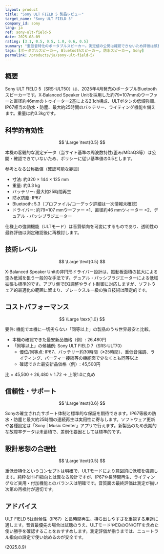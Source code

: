 ```yaml
---
layout: product
title: "Sony ULT FIELD 5 製品レビュー"
target_name: "Sony ULT FIELD 5"
company_id: sony
lang: ja
ref: sony-ult-field-5
date: 2025-08-09
rating: [3.1, 0.5, 0.5, 1.0, 0.6, 0.5]
summary: "重低音特化のポータブルスピーカー。測定値の公開は確認できないため評価は慎重だが、IP67防水と最大25時間再生に対応"
tags: [ポータブルスピーカー, Bluetoothスピーカー, 防水スピーカー, Sony]
permalink: /products/ja/sony-ult-field-5/
---
```


## 概要

Sony ULT FIELD 5（SRS-ULT50）は、2025年4月発売のポータブルBluetoothスピーカーです。X‑Balanced Speaker Unitを採用した約79×107mmのウーファーと直径約46mmのトゥイーター2基による2.1ch構成、ULTボタンの低域強調、IP67相当の防水・防塵、最大約25時間のバッテリー、ライティング機能を備えます。重量は約3.3kgです。

## 科学的有効性

$$ \Large \text{0.5} $$

本機の客観的な測定データ（当サイト基準の周波数特性/歪み/MDaQS等）は公開・確認できていないため、ポリシーに従い基準値の0.5とします。

参考となる公称数値（確認可能な範囲）
- 寸法: 約320 × 144 × 125 mm
- 重量: 約3.3 kg
- バッテリー: 最大約25時間再生
- 防水防塵: IP67
- Bluetooth: 5.3（プロファイル/コーデック詳細は一次情報未確認）
- ドライバー: 約79×107 mmウーファー ×1、直径約46 mmツィーター ×2、デュアル・パッシブラジエーター

仕様上の強調機能（ULTモード）は音質傾向を可変にするものであり、透明性の最終評価は測定確認後に再検討します。

## 技術レベル

$$ \Large \text{0.5} $$

X‑Balanced Speaker Unitの非円形ドライバー設計は、振動板面積の拡大による歪み低減を狙う一般的な手法です。デュアル・パッシブラジエーターによる低域拡張も標準的です。アプリ側でEQ調整やライト制御に対応しますが、ソフトウェア的最適化の範囲に留まり、ブレークスルー級の独自技術は限定的です。

## コストパフォーマンス

$$ \Large \text{1.0} $$

要件: 機能で本機に一切劣らない「同等以上」の製品のうち世界最安と比較。

- 本機の確認できた最安新品価格（例）: 26,480円
- 「同等以上」の候補例: Sony ULT FIELD 7（SRS‑ULT70）
  - 優位/同等点: IP67、バッテリー約30時間（≥25時間）、重低音強調、ライティング、パーティー接続等の機能面で少なくとも同等以上
  - 確認できた最安新品価格（例）: 45,500円

比 = 45,500 ÷ 26,480 ≈ 1.72 → 上限1.0に丸め

## 信頼性・サポート

$$ \Large \text{0.6} $$

Sonyの確立されたサポート体制と標準的な保証を期待できます。IP67等級の防水・防塵と最大約25時間の連続再生は実用性に寄与します。ソフトウェア更新や各種設定は「Sony | Music Center」アプリで行えます。新製品のため長期的な故障率データは未蓄積で、差別化要因としては標準的です。

## 設計思想の合理性

$$ \Large \text{0.5} $$

重低音特化というコンセプトは明確で、ULTモードにより意図的に低域を強調します。純粋なHi‑Fi指向とは異なる設計ですが、IP67や長時間再生、ライティングなど実用・付加機能とのバランスは明確です。音質面の最終評価は測定が揃い次第の再検討が適切です。

## アドバイス

ULT FIELD 5は耐候性（IP67）と長時間再生、持ち出しやすさを重視する用途に適します。音質最優先の場合は試聴のうえ、ULTモードやEQのON/OFFを含めた使い勝手を確認することをおすすめします。測定評価が揃うまでは、ニュートラル指向の設定で使い始めるのが安全です。

(2025.8.9)